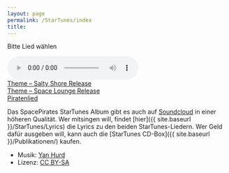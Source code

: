 ```yaml
---
layout: page
permalink: /StarTunes/index
title: 
---
```


<div class="card mb-3 bg-sterne">
    <div class="card-body bg-startunes text-center">
        <p id="startunessong" class="text-light text-shadow">Bitte Lied wählen</p>
        <audio controls id="startunesaudio">
        </audio>
    </div>
    <div id="startunesbottom" class="card-footer bg-yellow">
        <div class="row">
            <div class="col text-center p-2">
                <a class="link-dark" href="{{ site.baseurl }}/assets/startunes/01.SpacePirates_Theme_-_Salty_Shore_Release.mp3">Theme &ndash; Salty Shore Release</a>
            </div>
            <div class="col text-center p-2">
                <a class="link-dark" href="{{ site.baseurl }}/assets/startunes/03.SpacePirates_Theme_-_Space_Lounge_Release.mp3">Theme &ndash; Space Lounge Release</a>
            </div>
            <div class="col text-center p-2">
                <a class="link-dark" href="{{ site.baseurl }}/assets/startunes/02.Spacepirates_Piratenlied.mp3">Piratenlied</a>
            </div>
        </div>
    </div>
</div>

Das SpacePirates StarTunes Album gibt es auch auf [Soundcloud](https:/Soundcloud.com/Yan-hurd/Sets/Spacepirates-startunes) in einer höheren Qualität. Wer mitsingen will, findet [hier]({{ site.baseurl }}/StarTunes/Lyrics) die Lyrics zu den beiden StarTunes-Liedern. Wer Geld dafür ausgeben will, kann auch die [StarTunes CD-Box]({{ site.baseurl }}/Publikationen/) kaufen.

- Musik: [Yan Hurd](http://yanhurd.com/)
- Lizenz: [CC BY-SA](http://creativecommons.org/licenses/by-sa/4.0/)

<script type="text/javascript" src="{{ site.baseurl }}/assets/js/startunes.js"></script>
